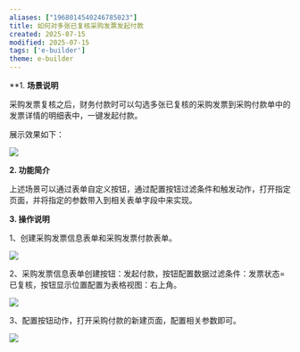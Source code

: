 ```yaml
---
aliases: ["1968014540246785023"]
title: 如何对多张已复核采购发票发起付款
created: 2025-07-15
modified: 2025-07-15
tags: ['e-builder']
theme: e-builder
---
```


**1. **场景说明**

采购发票复核之后，财务付款时可以勾选多张已复核的采购发票到采购付款单中的发票详情的明细表中，一键发起付款。

展示效果如下：

![](d6f536776e7097459484b59f191877f4.jpg)

**2. 功能简介**

上述场景可以通过表单自定义按钮，通过配置按钮过滤条件和触发动作，打开指定页面，并将指定的参数带入到相关表单字段中来实现。

**3. 操作说明**

1、创建采购发票信息表单和采购发票付款表单。

![](4355e87f28b5785bfa8f835d6c8d6385.jpg)

2、采购发票信息表单创建按钮：发起付款，按钮配置数据过滤条件：发票状态=已复核，按钮显示位置配置为表格视图：右上角。

![](608a7b4966e3af2e5c3d5d099272384b.jpg)

3、配置按钮动作，打开采购付款的新建页面，配置相关参数即可。

![](28818b34ad99e44d4968f35c6be1a1df.jpg)